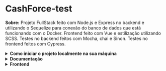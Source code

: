 # CashForce-test

**Sobre:**
Projeto FullStack feito com Node.js e Express no backend e utilizando o Sequelize para conexão do banco de dados que está funcionando com o Docker.
Frontend feito com Vue e estilização utilizando SCSS.
Testes no backend feitos com Mocha, chai e Sinon.
Testes no frontend feitos com Cypress.



<details>

<summary><strong>Como iniciar o projeto localmente na sua máquina</strong></summary><br />


  - Dependencias: Docker, Docker-compose e npm.
  - 1- Clonar o repositório no seu computador.
  - 2- Entrar na pasta raiz do projeto e executar o comando "npm install" no terminal para instalar as dependencias.
  - 3- Executar o comando "npm start".
  - Para parar os containers basta apertar ctrl+C no terminal e executar o comando "npm run stop".

</details>

<details>
  <summary><strong>Documentação</strong></summary><br />
      <details>
        <summary><strong>Endpoints</strong></summary><br />
  
  - http://localhost:3000/orders : retorna um array de objetos com as ordens do banco de dados, assim como algumas informações do sacado e cedente.
</details>
  
  - Após iniciar a aplicação na sua máquina, a documentação pode ser encontrada em http://localhost:3000/api-docs
       
</details>


<details>
<summary><strong>Frontend</strong></summary><br />
 
  - Feito com Vue.js, utilizando Vue Router e SCSS para estilização

</details>

